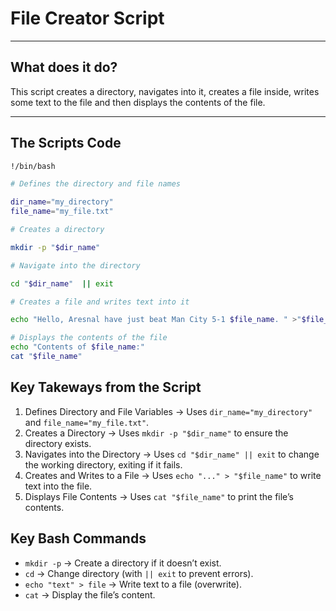 # File Creator Script
---

## What does it do?

This script creates a directory, navigates into it, creates a file inside, writes some text to the file and then displays the contents of the file.

---

## The Scripts Code

```bash
!/bin/bash

# Defines the directory and file names

dir_name="my_directory"
file_name="my_file.txt"

# Creates a directory

mkdir -p "$dir_name"

# Navigate into the directory

cd "$dir_name"  || exit

# Creates a file and writes text into it

echo "Hello, Aresnal have just beat Man City 5-1 $file_name. " >"$file_name"

# Displays the contents of the file
echo "Contents of $file_name:"
cat "$file_name"

```
## Key Takeways from the Script

1. Defines Directory and File Variables → Uses `dir_name="my_directory"` and `file_name="my_file.txt"`.
2. Creates a Directory → Uses `mkdir -p "$dir_name"` to ensure the directory exists.
3. Navigates into the Directory → Uses `cd "$dir_name" || exit` to change the working directory, exiting if it fails.
4. Creates and Writes to a File → Uses `echo "..." > "$file_name"` to write text into the file.
5. Displays File Contents → Uses `cat "$file_name"` to print the file’s contents.

## Key Bash Commands

* `mkdir -p` → Create a directory if it doesn’t exist.
* `cd` → Change directory (with `|| exit` to prevent errors).
* `echo "text" > file` → Write text to a file (overwrite).
* `cat` → Display the file’s content.
